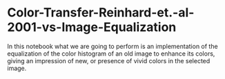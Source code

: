 # Color-Transfer-Reinhard-et.-al-2001-vs-Image-Equalization
In this notebook what we are going to perform is an implementation of the equalization of the color histogram of an old image to enhance its colors, giving an impression of new, or presence of vivid colors in the selected image.

